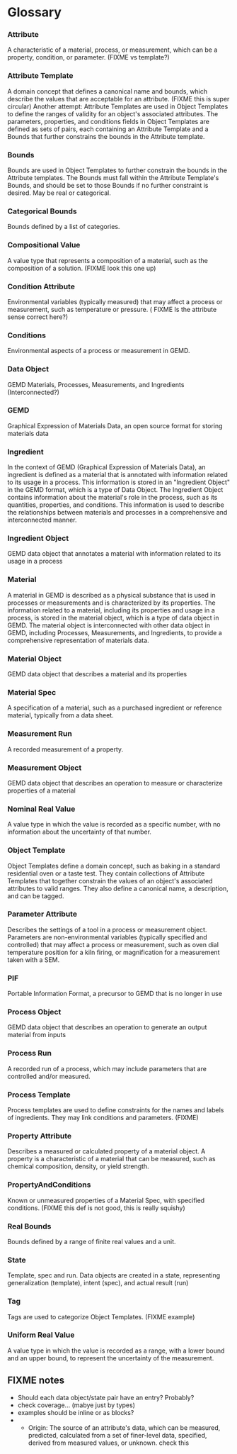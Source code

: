 # Glossary

### Attribute
A characteristic of a material, process, or measurement, which can be a property, condition, or parameter. (FIXME vs template?)

### Attribute Template
A domain concept that defines a canonical name and bounds, which describe the values that are acceptable for an attribute. (FIXME this is super circular)
Another attempt: 
Attribute Templates are used in Object Templates to define the ranges of validity for an object's associated attributes. The parameters, properties, and conditions fields in Object Templates are defined as sets of pairs, each containing an Attribute Template and a Bounds that further constrains the bounds in the Attribute template.

### Bounds
Bounds are used in Object Templates to further constrain the bounds in the Attribute templates. The Bounds must fall within the Attribute Template's Bounds, and should be set to those Bounds if no further constraint is desired.     May be real or categorical.

### Categorical Bounds
Bounds defined by a list of categories.

### Compositional Value
A value type that represents a composition of a material, such as the composition of a solution. (FIXME look this one up)

### Condition Attribute
Environmental variables (typically measured) that may affect a process or measurement, such as temperature or pressure. ( FIXME Is the attribute sense correct here?)

### Conditions
Environmental aspects of a process or measurement in GEMD.

### Data Object
GEMD Materials, Processes, Measurements, and Ingredients (Interconnected?)

### GEMD
Graphical Expression of Materials Data, an open source format for storing materials data

### Ingredient
In the context of GEMD (Graphical Expression of Materials Data), an ingredient is defined as a material that is annotated with information related to its usage in a process. This information is stored in an "Ingredient Object" in the GEMD format, which is a type of Data Object. The Ingredient Object contains information about the material's role in the process, such as its quantities, properties, and conditions. This information is used to describe the relationships between materials and processes in a comprehensive and interconnected manner.

### Ingredient Object
GEMD data object that annotates a material with information related to its usage in a process

### Material
A material in GEMD is described as a physical substance that is used in processes or measurements and is characterized by its properties. The information related to a material, including its properties and usage in a process, is stored in the material object, which is a type of data object in GEMD. The material object is interconnected with other data object in GEMD, including Processes, Measurements, and Ingredients, to provide a comprehensive representation of materials data.

### Material Object
GEMD data object that describes a material and its properties

### Material Spec
A specification of a material, such as a purchased ingredient or reference material, typically from a data sheet.

### Measurement Run
A recorded measurement of a property. 

### Measurement Object
GEMD data object that describes an operation to measure or characterize properties of a material

### Nominal Real Value
A value type in which the value is recorded as a specific number, with no information about the uncertainty of that number.

### Object Template
Object Templates define a domain concept, such as baking in a standard residential oven or a taste test. They contain collections of Attribute Templates that together constrain the values of an object's associated attributes to valid ranges. They also define a canonical name, a description, and can be tagged.

### Parameter Attribute
Describes the settings of a tool in a process or measurement object. Parameters are non-environmental variables (typically specified and controlled) that may affect a process or measurement, such as oven dial temperature position for a kiln firing, or magnification for a measurement taken with a SEM.

### PIF
Portable Information Format, a precursor to GEMD that is no longer in use

### Process Object
GEMD data object that describes an operation to generate an output material from inputs

### Process Run
A recorded run of a process, which may include parameters that are controlled and/or measured.

### Process Template
Process templates are used to define constraints for the names and labels of ingredients. They may link conditions and parameters. (FIXME) 

### Property Attribute
Describes a measured or calculated property of a material object. A property is a characteristic of a material that can be measured, such as chemical composition, density, or yield strength.

###  PropertyAndConditions
Known or unmeasured properties of a Material Spec, with specified conditions. (FIXME this def is not good, this is really squishy)

### Real Bounds
Bounds defined by a range of finite real values and a unit.

### State
Template, spec and run. Data objects are created in a state, representing generalization (template), intent (spec), and actual result (run)

### Tag
Tags are used to categorize Object Templates. (FIXME example)

### Uniform Real Value
A value type in which the value is recorded as a range, with a lower bound and an upper bound, to represent the uncertainty of the measurement.


## FIXME notes
- Should each data object/state pair have an entry? Probably?
- check coverage... (mabye just by types)
- examples should be inline or as blocks?
- -   Origin: The source of an attribute's data, which can be measured, predicted, calculated from a set of finer-level data, specified, derived from measured values, or unknown. check this